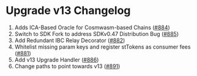 # Upgrade v13 Changelog
1. Adds ICA-Based Oracle for Cosmwasm-based Chains ([#884](https://github.com/Stride-Labs/stride/pull/884))
2. Switch to SDK Fork to address SDKv0.47 Distribution Bug ([#885](https://github.com/Stride-Labs/stride/pull/885))
3. Add Redundant IBC Relay Decorator ([#882](https://github.com/Stride-Labs/stride/pull/882))
4. Whitelist missing param keys and register stTokens as consumer fees ([#881](https://github.com/Stride-Labs/stride/pull/881)) 
5. Add v13 Upgrade Handler ([#886](https://github.com/Stride-Labs/stride/pull/886)) 
6. Change paths to point towards v13 ([#891](https://github.com/Stride-Labs/stride/pull/888))
